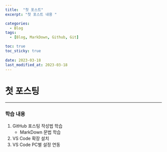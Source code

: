 ```yaml
---
title:  "첫 포스트"
excerpt: "첫 포스트 내용 "

categories:
  - Blog
tags:
  - [Blog, MarkDown, Github, Git]

toc: true
toc_sticky: true
 
date: 2023-03-18
last_modified_at: 2023-03-18
---
```



첫 포스팅
=============
***

### 학습 내용
1. GitHub 포스팅 작성법 학습
    * MarkDown 문법 학습
2. VS Code 확장 설치
3. VS Code PC별 설정 연동